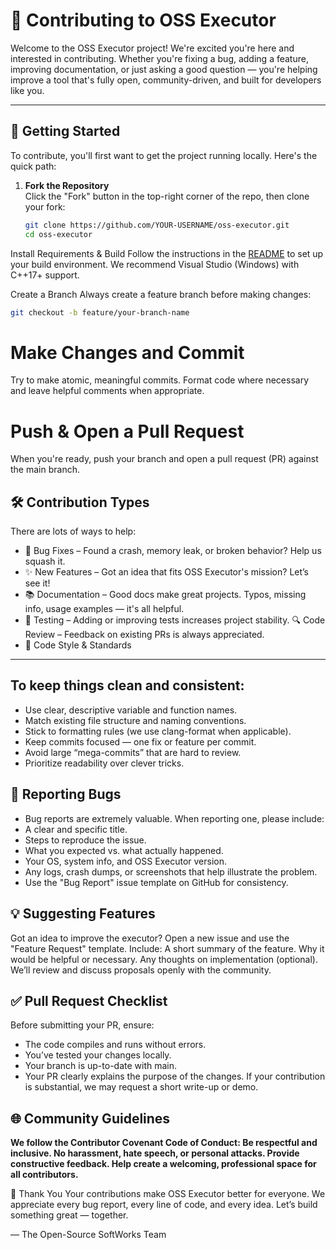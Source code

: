 # 🤝 Contributing to OSS Executor

Welcome to the OSS Executor project! We're excited you're here and interested in contributing. Whether you're fixing a bug, adding a feature, improving documentation, or just asking a good question — you're helping improve a tool that's fully open, community-driven, and built for developers like you.

---

## 🚀 Getting Started

To contribute, you'll first want to get the project running locally. Here's the quick path:

1. **Fork the Repository**  
   Click the "Fork" button in the top-right corner of the repo, then clone your fork:

   ```bash
   git clone https://github.com/YOUR-USERNAME/oss-executor.git
   cd oss-executor
    ```
Install Requirements & Build
Follow the instructions in the [README](https://github.com/Open-Source-Softworks/OSS-Exec/blob/main/README.md) to set up your build environment.
We recommend Visual Studio (Windows) with C++17+ support.

Create a Branch
Always create a feature branch before making changes:
```bash
git checkout -b feature/your-branch-name
```
# Make Changes and Commit
Try to make atomic, meaningful commits. Format code where necessary and leave helpful comments when appropriate.

# Push & Open a Pull Request
When you're ready, push your branch and open a pull request (PR) against the main branch.

## 🛠️ Contribution Types
There are lots of ways to help:
- 🐛 Bug Fixes – Found a crash, memory leak, or broken behavior? Help us squash it.
- ✨ New Features – Got an idea that fits OSS Executor's mission? Let’s see it!
- 📚 Documentation – Good docs make great projects. Typos, missing info, usage examples — it's all helpful.
- 🧪 Testing – Adding or improving tests increases project stability.
🔍 Code Review – Feedback on existing PRs is always appreciated.
- 📐 Code Style & Standards

---

## To keep things clean and consistent:
- Use clear, descriptive variable and function names.
- Match existing file structure and naming conventions.
- Stick to formatting rules (we use clang-format when applicable).
- Keep commits focused — one fix or feature per commit.
- Avoid large “mega-commits” that are hard to review.
- Prioritize readability over clever tricks.

## 🧪 Reporting Bugs
- Bug reports are extremely valuable. When reporting one, please include:
- A clear and specific title.
- Steps to reproduce the issue.
- What you expected vs. what actually happened.
- Your OS, system info, and OSS Executor version.
- Any logs, crash dumps, or screenshots that help illustrate the problem.
- Use the "Bug Report" issue template on GitHub for consistency.

## 💡 Suggesting Features
Got an idea to improve the executor? Open a new issue and use the "Feature Request" template. Include:
A short summary of the feature.
Why it would be helpful or necessary.
Any thoughts on implementation (optional).
We’ll review and discuss proposals openly with the community.

## ✅ Pull Request Checklist
Before submitting your PR, ensure:
 - The code compiles and runs without errors.
 - You’ve tested your changes locally.
 - Your branch is up-to-date with main.
 - Your PR clearly explains the purpose of the changes.
If your contribution is substantial, we may request a short write-up or demo.

## 🌐 Community Guidelines
**We follow the Contributor Covenant Code of Conduct:
Be respectful and inclusive.
No harassment, hate speech, or personal attacks.
Provide constructive feedback.
Help create a welcoming, professional space for all contributors.**

🙌 Thank You
Your contributions make OSS Executor better for everyone.
We appreciate every bug report, every line of code, and every idea.
Let’s build something great — together.

— The Open-Source SoftWorks Team
